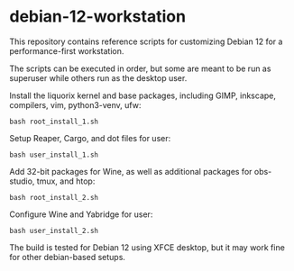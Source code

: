 # debian-12-workstation

This repository contains reference scripts for customizing Debian 12 for a performance-first workstation.

The scripts can be executed in order, but some are meant to be run as superuser while others run as the desktop user.

Install the liquorix kernel and base packages, including GIMP, inkscape, compilers, vim, python3-venv, ufw:

```
bash root_install_1.sh
```

Setup Reaper, Cargo, and dot files for user:
```
bash user_install_1.sh
```

Add 32-bit packages for Wine, as well as additional packages for obs-studio, tmux, and htop:
```
bash root_install_2.sh
```

Configure Wine and Yabridge for user:
```
bash user_install_2.sh
```

The build is tested for Debian 12 using XFCE desktop, but it may work fine for other debian-based setups.
